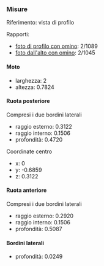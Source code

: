 ### Misure

Riferimento: vista di profilo

Rapporti:

* [foto di profilo con omino](http://www.turbosquid.com/HDView/index.cfm/ID/578347/r/3/i/6): 2/1089
* [foto dall'alto con omino](http://collider.com/wp-content/uploads/concept-artwork-Tron-Legacy-7.jpg): 2/1045

#### Moto

* larghezza: 2
* altezza: 0.7824

#### Ruota posteriore

Compresi i due bordini laterali

* raggio esterno: 0.3122
* raggio interno: 0.1506
* profondità: 0.4720

Coordinate centro

* x: 0
* y: -0.6859
* z: 0.3122

#### Ruota anteriore

Compresi i due bordini laterali

* raggio esterno: 0.2920
* raggio interno: 0.1506
* profondità: 0.5087

#### Bordini laterali

* profondità: 0.0249